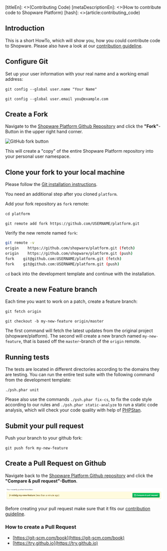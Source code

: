 [titleEn]: <>(Contributing Code)
[metaDescriptionEn]: <>(How to contribute code to Shopware Platform)
[hash]: <>(article:contributing_code)

## Introduction

This is a short HowTo, which will show you, how you could contribute code to Shopware.
Please also have a look at our [contribution guideline](./10-contribution-guideline.md).

## Configure Git

Set up your user information with your real name and a working email address:

```git config --global user.name "Your Name"```

```git config --global user.email you@example.com```

## Create a Fork
Navigate to the [Shopware Platform Github Repository](https://github.com/shopware/platform) and click the **"Fork"**-Button in the upper right hand corner.

![GitHub fork button](./img/github-fork-button.png)

This will create a "copy" of the entire Shopware Platform repository into your personal user namespace.

## Clone your fork to your local machine

Please follow the [Git installation instructions](https://github.com/shopware/platform#quickstart--installation).

You need an additional step after you cloned `platform`.

Add your fork repository as `fork` remote:

`cd platform`

`git remote add fork https://github.com/USERNAME/platform.git`


Verify the new remote named `fork`:

```bash
git remote -v
origin    https://github.com/shopware/platform.git (fetch)
origin    https://github.com/shopware/platform.git (push)
fork    git@github.com:USERNAME/platform.git (fetch)
fork    git@github.com:USERNAME/platform.git (push)
```

`cd` back into the development template and continue with the installation.

## Create a new Feature branch

Each time you want to work on a patch, create a feature branch:

`git fetch origin`

`git checkout -b my-new-feature origin/master`

The first command will fetch the latest updates from the original project (shopware/platform).
The second will create a new branch named `my-new-feature`, that is based off the `master`-branch of the `origin` remote.

## Running tests
The tests are located in different directories according to the domains they are testing.
You can run the entire test suite with the following command from the development template:

`./psh.phar unit`

Please also use the commands `./psh.phar fix-cs`, to fix the code style according to our rules
and `./psh.phar static-analyze` to run a static code analysis, which will check your code quality with help of [PHPStan](https://github.com/phpstan/phpstan).

## Submit your pull request

Push your branch to your github fork:

`git push fork my-new-feature`

## Create a Pull Request on Github
Navigate back to the [Shopware Platform Github repository](https://github.com/shopware/platform) and click the **"Compare & pull request"-Button**.

![GitHub create pull request](./img/github-create-pull-request.png)

Before creating your pull request make sure that it fits our [contribution guideline](./10-contribution-guideline.md).

### How to create a Pull Request

- [https://git-scm.com/book](https://git-scm.com/book)
- [https://try.github.io](https://try.github.io)
